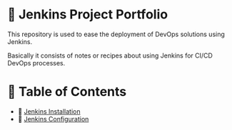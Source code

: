 # :book: Jenkins Project Portfolio
This repository is used to ease the deployment of DevOps solutions using Jenkins.

Basically it consists of notes or recipes about using Jenkins for CI/CD DevOps processes.

# :bookmark_tabs: Table of Contents
- :link: [Jenkins Installation](01_installation/README.md)
- :link: [Jenkins Configuration](02_configuration/README.md)